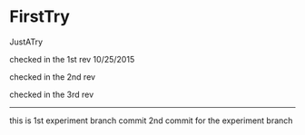 # FirstTry
JustATry

checked in the 1st rev 10/25/2015

checked in the 2nd rev

checked in the 3rd rev

---------------------------------------------

this is 1st experiment branch commit
2nd commit for the experiment branch
